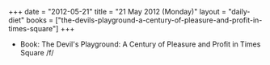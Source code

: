 +++
date = "2012-05-21"
title = "21 May 2012 (Monday)"
layout = "daily-diet"
books = ["the-devils-playground-a-century-of-pleasure-and-profit-in-times-square"]
+++


* Book: The Devil's Playground: A Century of Pleasure and Profit in Times Square /f/
